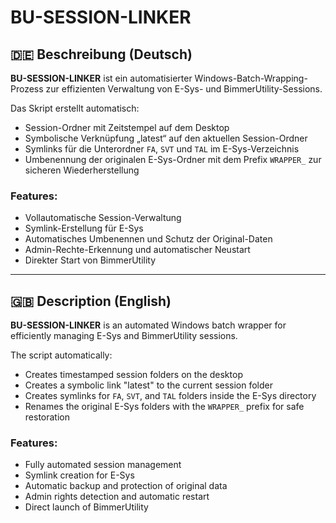 # BU-SESSION-LINKER

## 🇩🇪 Beschreibung (Deutsch)
**BU-SESSION-LINKER** ist ein automatisierter Windows-Batch-Wrapping-Prozess zur effizienten Verwaltung von E-Sys- und BimmerUtility-Sessions.

Das Skript erstellt automatisch:
- Session-Ordner mit Zeitstempel auf dem Desktop
- Symbolische Verknüpfung „latest“ auf den aktuellen Session-Ordner
- Symlinks für die Unterordner `FA`, `SVT` und `TAL` im E-Sys-Verzeichnis
- Umbenennung der originalen E-Sys-Ordner mit dem Prefix `WRAPPER_` zur sicheren Wiederherstellung

### Features:
- Vollautomatische Session-Verwaltung
- Symlink-Erstellung für E-Sys
- Automatisches Umbenennen und Schutz der Original-Daten
- Admin-Rechte-Erkennung und automatischer Neustart
- Direkter Start von BimmerUtility

---

## 🇬🇧 Description (English)
**BU-SESSION-LINKER** is an automated Windows batch wrapper for efficiently managing E-Sys and BimmerUtility sessions.

The script automatically:
- Creates timestamped session folders on the desktop
- Creates a symbolic link "latest" to the current session folder
- Creates symlinks for `FA`, `SVT`, and `TAL` folders inside the E-Sys directory
- Renames the original E-Sys folders with the `WRAPPER_` prefix for safe restoration

### Features:
- Fully automated session management
- Symlink creation for E-Sys
- Automatic backup and protection of original data
- Admin rights detection and automatic restart
- Direct launch of BimmerUtility
